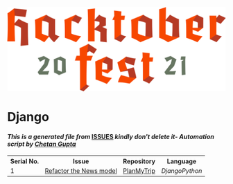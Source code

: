 <!DOCTYPE html>
<html><head><title>Hacktoberfest 2021 Issues</title><link href="../../.meta/style.css" rel="stylesheet"></head><body><img src="../../.meta/logo.png" class="center"><h1>Django</h1><h4><em>This is a generated file from </em><a href="../../ISSUES.md">ISSUES</a><em> kindly don't delete it</em><em>- Automation script by <a href="https://chetangupta.net/about" target="_blank">Chetan Gupta</a></em></h4><table><tr><th>Serial No.</th><th>Issue</th><th>Repository</th><th>Language</th></tr><tr><td>1</td><td><a href="https://github.com/cankush625/PlanMyTrip/issues/1" target="_blank">Refactor the News model</a></td><td><a href="https://github.com/cankush625/PlanMyTrip" target="_blank">PlanMyTrip</a></td><td><em>Django</em><em>Python</em></td></tr></table></body></html>